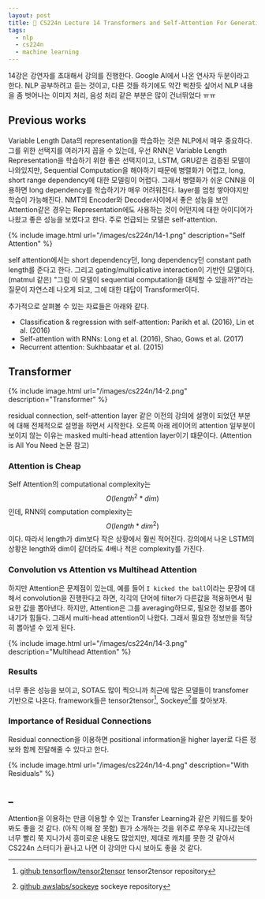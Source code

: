 ```yaml
---
layout: post
title: 📕 CS224n Lecture 14 Transformers and Self-Attention For Generative Models
tags:
  - nlp
  - cs224n
  - machine learning
---
```


14강은 강연자를 초대해서 강의를 진행한다. Google AI에서 나온 연사자 두분이라고 한다. NLP 공부하려고 듣는 것이고, 다른 것들 하기에도 약간 벅찬듯 싶어서 NLP 내용을 좀 벗어나는 이미지 처리, 음성 처리 같은 부분은 많이 건너뛰었다 ㅠㅠ

## Previous works

Variable Length Data의 representation을 학습하는 것은 NLP에서 매우 중요하다. 그를 위한 선택지를 여러가지 꼽을 수 있는데, 우선 RNN은 Variable Length Representation을 학습하기 위한 좋은 선택지이고, LSTM, GRU같은 검증된 모델이 나와있지만, Sequential Computation을 해야하기 때문에 병렬화가 어렵고, long, short range dependency에 대한 모델링이 어렵다. 그래서 병렬화가 쉬운 CNN을 이용하면 long dependency를 학습하기가 매우 어려워진다. layer를 엄청 쌓아야지만 학습이 가능해진다. NMT의 Encoder와 Decoder사이에서 좋은 성능을 보인 Attention같은 경우는 Representation에도 사용하는 것이 어떤지에 대한 아이디어가 나왔고 좋은 성능을 보였다고 한다. 주로 언급되는 모델은 self-attention.

{% include image.html url="/images/cs224n/14-1.png" description="Self Attention" %}

self attention에서는 short dependency던, long dependency던 constant path length를 준다고 한다. 그리고 gating/multiplicative interaction이 기반인 모델이다. (matmul 같은) "그럼 이 모델이 sequential computation을 대체할 수 있을까?"라는 질문이 자연스레 나오게 되고, 그에 대한 대답이 Transformer이다.

추가적으로 살펴볼 수 있는 자료들은 아래와 같다.

* Classification & regression with self-attention: Parikh et al. (2016), Lin et al. (2016)
* Self-attention with RNNs: Long et al. (2016), Shao, Gows et al. (2017)
* Recurrent attention: Sukhbaatar et al. (2015)

## Transformer

{% include image.html url="/images/cs224n/14-2.png" description="Transformer" %}

residual connection, self-attention layer 같은 이전의 강의에 설명이 되었던 부분에 대해 전체적으로 설명을 하면서 시작한다. 오른쪽 아래 레이어의 attention 일부분이 보이지 않는 이유는 masked multi-head attention layer이기 떄문이다. (Attention is All You Need 논문 참고)

### Attention is Cheap

Self Attention의 computational complexity는 $$O(length^2 * dim)$$인데, RNN의 computation complexity는 $$O(length * dim^2)$$이다. 따라서 length가 dim보다 작은 상황에서 훨씬 적어진다. 강의에서 나온 LSTM의 상황은 length와 dim이 같더라도 4배나 적은 complexity를 가진다.

### Convolution vs Attention vs Multihead Attention

하지만 Attention은 문제점이 있는데, 예를 들어 `I kicked the ball`이라는 문장에 대해서 convolution을 진행한다고 하면, 긱긱의 단어에 filter가 다른값을 적용하면서 필요한 값을 뽑아낸다. 하지만, Attention은 그를 averaging하므로, 필요한 정보를 뽑아내기가 힘들다. 그래서 multi-head attention이 나왔다. 그래서 필요한 정보만을 적당히 뽑아낼 수 있게 된다.

{% include image.html url="/images/cs224n/14-3.png" description="Multihead Attention" %}

### Results

너무 좋은 성능을 보이고, SOTA도 많이 찍으니까 최근에 많은 모델들이 transfomer 기반으로 나온다. framework들은 tensor2tensor[^tensor2tensor], Sockeye[^sockeye]를 찾아보자.

[^tensor2tensor]: [github tensorflow/tensor2tensor](https://github.com/tensorflow/tensor2tensor) tensor2tensor repository
[^sockeye]: [github awslabs/sockeye](https://github.com/awslabs/sockeye) sockeye repository

### Importance of Residual Connections

Residual connection을 이용하면 positional information을 higher layer로 다른 정보와 함께 전달해줄 수 있다고 한다.

{% include image.html url="/images/cs224n/14-4.png" description="With Residuals" %}

## _

Attention을 이용하는 만큼 이용할 수 있는 Transfer Learning과 같은 키워드를 찾아봐도 좋을 것 같다. (아직 이해 잘 못함) 뭔가 소개하는 것을 위주로 쭈우욱 지나갔는데 너무 빨리 쭉 지나가서 흥미로운 내용도 많았지만, 제대로 캐치를 못한 것 같아서 CS224n 스터디가 끝나고 나면 이 강의만 다시 보아도 좋을 것 같다.
